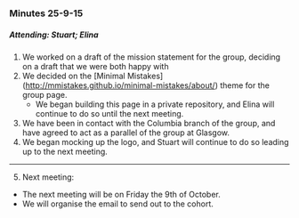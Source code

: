 ### Minutes 25-9-15

##### Attending: Stuart; Elina

1.	We worked on a draft of the mission statement for the group, deciding on a draft that we were both happy with
2. We decided on the [Minimal Mistakes] (http://mmistakes.github.io/minimal-mistakes/about/) theme for the group page.
	* We began building this page in a private repository, and Elina will continue to do so until the next meeting.
3. We have been in contact with the Columbia branch of the group, and have agreed to act as a parallel of the group at Glasgow.
4. We began mocking up the logo, and Stuart will continue to do so leading up to the next meeting.

***

5.	Next meeting: 
  *	The next meeting will be on Friday the 9th of October. 
  * We will organise the email to send out to the cohort.
